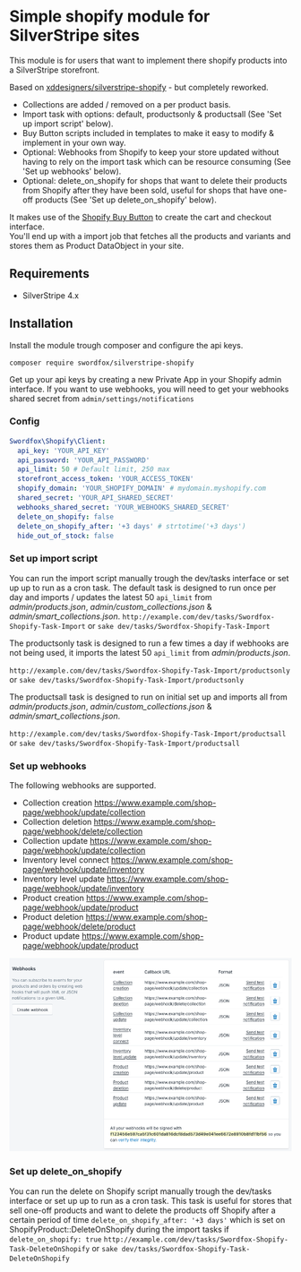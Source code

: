 # Simple shopify module for SilverStripe sites
This module is for users that want to implement there shopify products into a SilverStripe storefront.

Based on [xddesigners/silverstripe-shopify](https://github.com/xddesigners/silverstripe-shopify) - but completely reworked.

* Collections are added / removed on a per product basis.
* Import task with options: default, productsonly & productsall (See 'Set up import script' below).
* Buy Button scripts included in templates to make it easy to modify & implement in your own way.
* Optional: Webhooks from Shopify to keep your store updated without having to rely on the import task which can be resource consuming (See 'Set up webhooks' below).
* Optional: delete_on_shopify for shops that want to delete their products from Shopify after they have been sold, useful for shops that have one-off products (See 'Set up delete_on_shopify' below).

It makes use of the [Shopify Buy Button](https://www.shopify.com/buy-button) to create the cart and checkout interface.   
You'll end up with a import job that fetches all the products and variants and stores them as Product DataObject in your site.

## Requirements
* SilverStripe 4.x

## Installation
Install the module trough composer and configure the api keys.  
```
composer require swordfox/silverstripe-shopify
```

Get up your api keys by creating a new Private App in your Shopify admin interface.
If you want to use webhooks, you will need to get your webhooks shared secret from `admin/settings/notifications`

### Config
```yaml
Swordfox\Shopify\Client:
  api_key: 'YOUR_API_KEY'
  api_password: 'YOUR_API_PASSWORD'
  api_limit: 50 # Default limit, 250 max
  storefront_access_token: 'YOUR_ACCESS_TOKEN'
  shopify_domain: 'YOUR_SHOPIFY_DOMAIN' # mydomain.myshopify.com
  shared_secret: 'YOUR_API_SHARED_SECRET'
  webhooks_shared_secret: 'YOUR_WEBHOOKS_SHARED_SECRET'
  delete_on_shopify: false
  delete_on_shopify_after: '+3 days' # strtotime('+3 days')
  hide_out_of_stock: false
```

### Set up import script
You can run the import script manually trough the dev/tasks interface or set up up to run as a cron task. The default task is designed to run once per day and imports / updates the latest 50 `api_limit` from *admin/products.json*, *admin/custom_collections.json* & *admin/smart_collections.json*.
`http://example.com/dev/tasks/Swordfox-Shopify-Task-Import` or `sake dev/tasks/Swordfox-Shopify-Task-Import`

The productsonly task is designed to run a few times a day if webhooks are not being used, it imports the latest 50 `api_limit` from *admin/products.json*.

`http://example.com/dev/tasks/Swordfox-Shopify-Task-Import/productsonly` or `sake dev/tasks/Swordfox-Shopify-Task-Import/productsonly`

The productsall task is designed to run on initial set up and imports all from *admin/products.json*, *admin/custom_collections.json* & *admin/smart_collections.json*.

`http://example.com/dev/tasks/Swordfox-Shopify-Task-Import/productsall` or `sake dev/tasks/Swordfox-Shopify-Task-Import/productsall`

### Set up webhooks
The following webhooks are supported.

* Collection creation 	https://www.example.com/shop-page/webhook/update/collection
* Collection deletion 	https://www.example.com/shop-page/webhook/delete/collection
* Collection update 	https://www.example.com/shop-page/webhook/update/collection
* Inventory level connect 	https://www.example.com/shop-page/webhook/update/inventory
* Inventory level update 	https://www.example.com/shop-page/webhook/update/inventory
* Product creation 	https://www.example.com/shop-page/webhook/update/product
* Product deletion 	https://www.example.com/shop-page/webhook/delete/product
* Product update 	https://www.example.com/shop-page/webhook/update/product

![Shopify webhooks](/readme/webhooks.png)

### Set up delete_on_shopify
You can run the delete on Shopify script manually trough the dev/tasks interface or set up up to run as a cron task. This task is useful for stores that sell one-off products and want to delete the products off Shopify after a certain period of time `delete_on_shopify_after: '+3 days'` which is set on ShopifyProduct::DeleteOnShopify during the import tasks if `delete_on_shopify: true`
`http://example.com/dev/tasks/Swordfox-Shopify-Task-DeleteOnShopify` or `sake dev/tasks/Swordfox-Shopify-Task-DeleteOnShopify`

